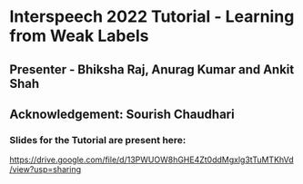 # Interspeech 2022 Tutorial - Learning from Weak Labels
## Presenter - Bhiksha Raj, Anurag Kumar and Ankit Shah
## Acknowledgement: Sourish Chaudhari

### Slides for the Tutorial are present here: 
https://drive.google.com/file/d/13PWUOW8hGHE4Zt0ddMgxlg3tTuMTKhVd/view?usp=sharing
